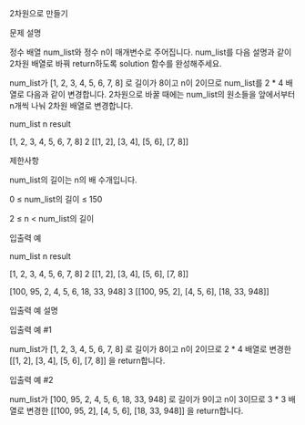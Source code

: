 2차원으로 만들기

문제 설명

정수 배열 num_list와 정수 n이 매개변수로 주어집니다. num_list를 다음 설명과 같이 2차원 배열로 바꿔 return하도록 solution 함수를 완성해주세요.

num_list가 [1, 2, 3, 4, 5, 6, 7, 8] 로 길이가 8이고 n이 2이므로 num_list를 2 \* 4 배열로 다음과 같이 변경합니다. 2차원으로 바꿀 때에는 num_list의 원소들을 앞에서부터 n개씩 나눠 2차원 배열로 변경합니다.

num_list n result

[1, 2, 3, 4, 5, 6, 7, 8] 2 [[1, 2], [3, 4], [5, 6], [7, 8]]

제한사항

num_list의 길이는 n의 배 수개입니다.

0 ≤ num_list의 길이 ≤ 150

2 ≤ n < num_list의 길이

입출력 예

num_list n result

[1, 2, 3, 4, 5, 6, 7, 8] 2 [[1, 2], [3, 4], [5, 6], [7, 8]]

[100, 95, 2, 4, 5, 6, 18, 33, 948] 3 [[100, 95, 2], [4, 5, 6], [18, 33, 948]]

입출력 예 설명

입출력 예 #1

num_list가 [1, 2, 3, 4, 5, 6, 7, 8] 로 길이가 8이고 n이 2이므로 2 \* 4 배열로 변경한 [[1, 2], [3, 4], [5, 6], [7, 8]] 을 return합니다.

입출력 예 #2

num_list가 [100, 95, 2, 4, 5, 6, 18, 33, 948] 로 길이가 9이고 n이 3이므로 3 \* 3 배열로 변경한 [[100, 95, 2], [4, 5, 6], [18, 33, 948]] 을 return합니다.
